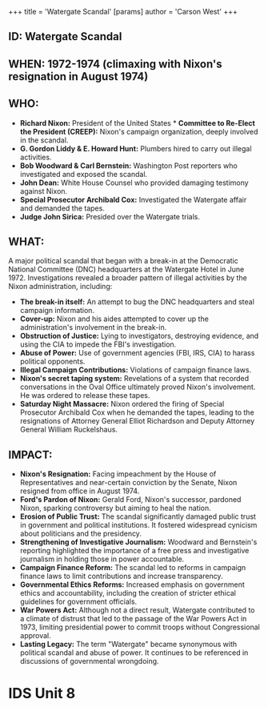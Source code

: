 +++
 title = 'Watergate Scandal'
[params]
	author = 'Carson West'
+++
## ID: Watergate Scandal 
## WHEN: 1972-1974 (climaxing with Nixon's resignation in August 1974)

## WHO:
* **Richard Nixon:** President of the United States * **Committee to Re-Elect the President (CREEP):** Nixon's campaign organization, deeply involved in the scandal.
* **G. Gordon Liddy & E. Howard Hunt:** Plumbers hired to carry out illegal activities.
* **Bob Woodward & Carl Bernstein:** Washington Post reporters who investigated and exposed the scandal.
* **John Dean:** White House Counsel who provided damaging testimony against Nixon.
* **Special Prosecutor Archibald Cox:** Investigated the Watergate affair and demanded the tapes.
* **Judge John Sirica:** Presided over the Watergate trials.

## WHAT:
A major political scandal that began with a break-in at the Democratic National Committee (DNC) headquarters at the Watergate Hotel in June 1972. Investigations revealed a broader pattern of illegal activities by the Nixon administration, including:

*   **The break-in itself:** An attempt to bug the DNC headquarters and steal campaign information.
*   **Cover-up:** Nixon and his aides attempted to cover up the administration's involvement in the break-in.
*   **Obstruction of Justice:** Lying to investigators, destroying evidence, and using the CIA to impede the FBI's investigation.
*   **Abuse of Power:** Use of government agencies (FBI, IRS, CIA) to harass political opponents.
*   **Illegal Campaign Contributions:** Violations of campaign finance laws.
*   **Nixon's secret taping system:** Revelations of a system that recorded conversations in the Oval Office ultimately proved Nixon's involvement. He was ordered to release these tapes.
*   **Saturday Night Massacre:** Nixon ordered the firing of Special Prosecutor Archibald Cox when he demanded the tapes, leading to the resignations of Attorney General Elliot Richardson and Deputy Attorney General William Ruckelshaus.

## IMPACT:
* **Nixon's Resignation:** Facing impeachment by the House of Representatives and near-certain conviction by the Senate, Nixon resigned from office in August 1974.
* **Ford's Pardon of Nixon:** Gerald Ford, Nixon's successor, pardoned Nixon, sparking controversy but aiming to heal the nation.
*   **Erosion of Public Trust:**  The scandal significantly damaged public trust in government and political institutions. It fostered widespread cynicism about politicians and the presidency.
*   **Strengthening of Investigative Journalism:** Woodward and Bernstein's reporting highlighted the importance of a free press and investigative journalism in holding those in power accountable.
*   **Campaign Finance Reform:** The scandal led to reforms in campaign finance laws to limit contributions and increase transparency.
*   **Governmental Ethics Reforms:** Increased emphasis on government ethics and accountability, including the creation of stricter ethical guidelines for government officials.
*   **War Powers Act:** Although not a direct result, Watergate contributed to a climate of distrust that led to the passage of the War Powers Act in 1973, limiting presidential power to commit troops without Congressional approval.
* **Lasting Legacy:** The term "Watergate" became synonymous with political scandal and abuse of power. It continues to be referenced in discussions of governmental wrongdoing.

# IDS Unit 8